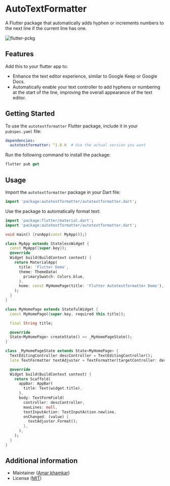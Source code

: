 

# AutoTextFormatter

A Flutter package that automatically adds hyphen or increments numbers to the next line if the current line has one.

![flutter-pckg](https://github.com/Amark19/autotextformatter/assets/71604396/903cf1ff-c52e-4a81-861e-61feb3e16ff4)


## Features

Add this to your flutter app to:
- Enhance the text editor experience, similar to Google Keep or Google Docs.
- Automatically enable your text controller to add hyphens or numbering at the start of the line, improving the overall appearance of the text editor.

## Getting Started

To use the `autotextformatter` Flutter package, include it in your `pubspec.yaml` file:

```yaml
dependencies:
  autotextformatter: ^1.0.0  # Use the actual version you want
```

Run the following command to install the package:

```dart
flutter pub get
```

## Usage
Import the `autotextformatter` package in your Dart file:

```dart
import 'package:autotextformatter/autotextformatter.dart';
```
Use the package to automatically format text:

```dart
import 'package:flutter/material.dart';
import 'package:autotextformatter/autotextformatter.dart';

void main() {runApp(const MyApp());}

class MyApp extends StatelessWidget {
  const MyApp({super.key});
  @override
  Widget build(BuildContext context) {
    return MaterialApp(
      title: 'Flutter Demo',
      theme: ThemeData(
        primarySwatch: Colors.blue,
      ),
      home: const MyHomePage(title: 'Flutter Autotextformatter Demo'),
    );
  }
}

class MyHomePage extends StatefulWidget {
  const MyHomePage({super.key, required this.title});

  final String title;

  @override
  State<MyHomePage> createState() => _MyHomePageState();
}

class _MyHomePageState extends State<MyHomePage> {
  TextEditingController descController = TextEditingController();
  late TextFormatter textAdjuster = TextFormatter(targetController: descController);

  @override
  Widget build(BuildContext context) {
    return Scaffold(
      appBar: AppBar(
        title: Text(widget.title),
      ),
      body: TextFormField(
        controller: descController,
        maxLines: null,
        textInputAction: TextInputAction.newline,
        onChanged: (value) {
          textAdjuster.Format();
        },
      ),
    );
  }
}
```

## Additional information
- Maintainer ([Amar khamkar](https://github.com/Amark19)) 
- License ([MIT](https://github.com/Amark19/autotextformatter/blob/master/LICENSE))
